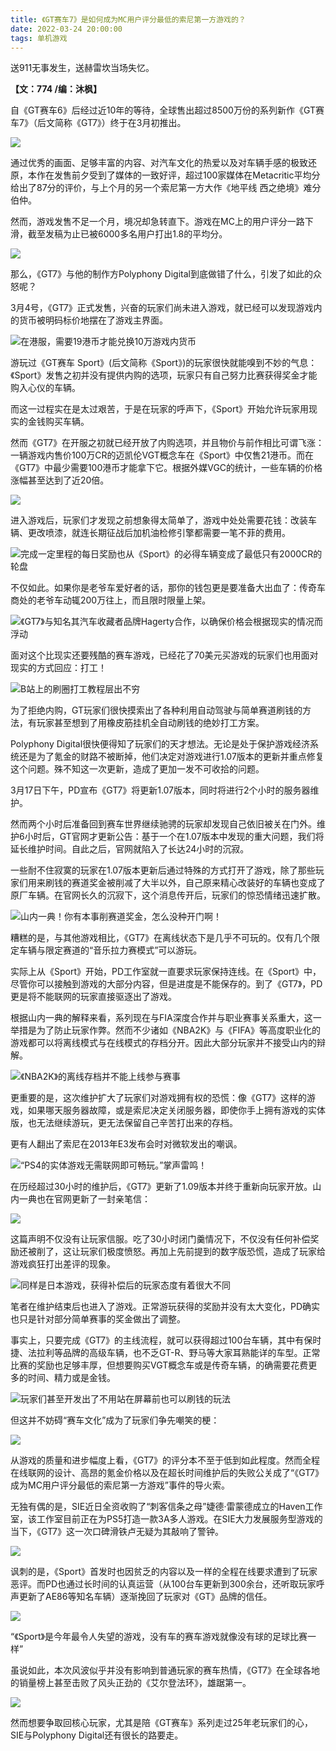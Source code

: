 ```yaml
---
title: 《GT赛车7》是如何成为MC用户评分最低的索尼第一方游戏的？
date: 2022-03-24 20:00:00
tags: 单机游戏
---
```

<!-- more -->送911无事发生，送赫雷坎当场失忆。

 **【文：774 /编：沐枫】**

自《GT赛车6》后经过近10年的等待，全球售出超过8500万份的系列新作《GT赛车7》（后文简称《GT7》）终于在3月初推出。

![](//i0.hdslb.com/bfs/article/828e89b8102f9ddad50637342db9919e9ce3dcd7.jpg)

通过优秀的画面、足够丰富的内容、对汽车文化的热爱以及对车辆手感的极致还原，本作在发售前夕受到了媒体的一致好评，超过100家媒体在Metacritic平均分给出了87分的评价，与上个月的另一个索尼第一方大作《地平线
西之绝境》难分伯仲。

然而，游戏发售不足一个月，境况却急转直下。游戏在MC上的用户评分一路下滑，截至发稿为止已被6000多名用户打出1.8的平均分。

![](//i0.hdslb.com/bfs/article/36cf436490f57e823a02a23e4b590b9af09dee01.png)

那么，《GT7》与他的制作方Polyphony Digital到底做错了什么，引发了如此的众怒呢？

3月4号，《GT7》正式发售，兴奋的玩家们尚未进入游戏，就已经可以发现游戏内的货币被明码标价地摆在了游戏主界面。

![](//i0.hdslb.com/bfs/article/ccf2bc1ebf4e0d5ddb911d989d703c272d62b441.jpg)在港服，需要19港币才能兑换10万游戏内货币

游玩过《GT赛车
Sport》(后文简称《Sport》)的玩家很快就能嗅到不妙的气息：《Sport》发售之初并没有提供内购的选项，玩家只有自己努力比赛获得奖金才能购入心仪的车辆。

而这一过程实在是太过艰苦，于是在玩家的呼声下，《Sport》开始允许玩家用现实的金钱购买车辆。

然而《GT7》在开服之初就已经开放了内购选项，并且物价与前作相比可谓飞涨：一辆游戏内售价100万CR的迈凯伦VGT概念车在《Sport》中仅售21港币。而在《GT7》中最少需要100港币才能拿下它。根据外媒VGC的统计，一些车辆的价格涨幅甚至达到了近20倍。

![](//i0.hdslb.com/bfs/article/317f169783133e0fee608cdf07c14ad9e5e89f96.jpg)

进入游戏后，玩家们才发现之前想象得太简单了，游戏中处处需要花钱：改装车辆、更改喷漆，就连长期征战后加机油检修引擎都需要一笔不菲的费用。

![](//i0.hdslb.com/bfs/article/75e84471b7dc2515026f96e1503367cdeab9355d.png)完成一定里程的每日奖励也从《Sport》的必得车辆变成了最低只有2000CR的轮盘

不仅如此。如果你是老爷车爱好者的话，那你的钱包更是要准备大出血了：传奇车商处的老爷车动辄200万往上，而且限时限量上架。

![](//i0.hdslb.com/bfs/article/d0ab3f23c938aa6322e7b6c9d348545928f0f266.jpg)《GT7》与知名其汽车收藏者品牌Hagerty合作，以确保价格会根据现实的情况而浮动

面对这个比现实还要残酷的赛车游戏，已经花了70美元买游戏的玩家们也用面对现实的方式回应：打工！

![](//i0.hdslb.com/bfs/article/b26e961f4885a963fdc6336cee98c0290e458895.png)B站上的刷圈打工教程层出不穷

为了拒绝内购，GT玩家们很快摸索出了各种利用自动驾驶与简单赛道刷钱的方法，有玩家甚至想到了用橡皮筋挂机全自动刷钱的绝妙打工方案。

Polyphony
Digital很快便得知了玩家们的天才想法。无论是处于保护游戏经济系统还是为了氪金的财路不被断掉，他们决定对游戏进行1.07版本的更新并重点修复这个问题。殊不知这一次更新，造成了更加一发不可收拾的问题。

3月17日下午，PD宣布《GT7》将更新1.07版本，同时将进行2个小时的服务器维护。

然而两个小时后准备回到赛车世界继续驰骋的玩家却发现自己依旧被关在门外。维护6小时后，GT官网才更新公告：基于一个在1.07版本中发现的重大问题，我们将延长维护时间。自此之后，官网就陷入了长达24小时的沉寂。

一些耐不住寂寞的玩家在1.07版本更新后通过特殊的方式打开了游戏，除了那些玩家们用来刷钱的赛道奖金被削减了大半以外，自己原来精心改装好的车辆也变成了原厂车辆。在官网长久的沉寂下，这个消息传开后，玩家们的惊恐情绪迅速扩散。

![](//i0.hdslb.com/bfs/article/5366e7e295aa105d94f3f73171ab95a43f6190be.jpg)山内一典！你有本事削赛道奖金，怎么没种开门啊！

糟糕的是，与其他游戏相比，《GT7》在离线状态下是几乎不可玩的。仅有几个限定车辆与限定赛道的“音乐拉力赛模式”可以游玩。

实际上从《Sport》开始，PD工作室就一直要求玩家保持连线。在《Sport》中，尽管你可以接触到游戏的大部分内容，但是进度是不能保存的。到了《GT7》，PD更是将不能联网的玩家直接驱逐出了游戏。

根据山内一典的解释来看，系列现在与FIA深度合作并与职业赛事关系重大，这一举措是为了防止玩家作弊。然而不少诸如《NBA2K》与《FIFA》等高度职业化的游戏都可以将离线模式与在线模式的存档分开。因此大部分玩家并不接受山内的辩解。

![](//i0.hdslb.com/bfs/article/d36b646cdbec9f9efe9740cd1a760d3ca95ba548.jpg)《NBA2K》的离线存档并不能上线参与赛事

更重要的是，这次维护扩大了玩家们对游戏拥有权的恐慌：像《GT7》这样的游戏，如果哪天服务器故障，或是索尼决定关闭服务器，即使你手上拥有游戏的实体版，也无法继续游玩，更无法保留自己辛苦打出来的存档。

更有人翻出了索尼在2013年E3发布会时对微软发出的嘲讽。

![](//i0.hdslb.com/bfs/article/899e7ae92324150204cc29450dad4fe50f6fde13.png)“PS4的实体游戏无需联网即可畅玩。”掌声雷鸣！

在历经超过30小时的维护后，《GT7》更新了1.09版本并终于重新向玩家开放。山内一典也在官网更新了一封亲笔信：

![](//i0.hdslb.com/bfs/article/47c2f15745cf34ecaa9f26df98c874f74dbc4e49.png)

这篇声明不仅没有让玩家信服。吃了30小时闭门羹情况下，不仅没有任何补偿奖励还被削了，这让玩家们极度愤怒。再加上先前提到的数字版恐慌，造成了玩家给游戏疯狂打出差评的现象。

![](//i0.hdslb.com/bfs/article/6ec0954fa1f971cf6c9fa3d30ab89f50bdaafbcf.jpg)同样是日本游戏，获得补偿后的玩家态度有着很大不同

笔者在维护结束后也进入了游戏。正常游玩获得的奖励并没有太大变化，PD确实也只是针对部分简单赛事的奖金做出了调整。

事实上，只要完成《GT7》的主线流程，就可以获得超过100台车辆，其中有保时捷、法拉利等品牌的高级车辆，也不乏GT-R、野马等大家耳熟能详的车型。正常比赛的奖励也足够丰厚，但想要购买VGT概念车或是传奇车辆，的确需要花费更多的时间、精力或是金钱。

![](//i0.hdslb.com/bfs/article/6b49f59fae70fcde0b83105c54e555aebe553259.png)玩家们甚至开发出了不用站在屏幕前也可以刷钱的玩法

但这并不妨碍“赛车文化”成为了玩家们争先嘲笑的梗：

![](//i0.hdslb.com/bfs/article/72ae723763c5e43f24fc0169322c1a4b3afaee23.jpg)

从游戏的质量和进步幅度上看，《GT7》的评分本不至于低到如此程度。然而全程在线联网的设计、高昂的氪金价格以及在超长时间维护后的失败公关成了“《GT7》成为MC用户评分最低的索尼第一方游戏”事件的导火索。

无独有偶的是，SIE近日全资收购了“刺客信条之母”婕德·雷蒙德成立的Haven工作室，该工作室目前正在为PS5打造一款3A多人游戏。在SIE大力发展服务型游戏的当下，《GT7》这一次口碑滑铁卢无疑为其敲响了警钟。

![](//i0.hdslb.com/bfs/article/8b7fa6a400487f464ea23352c30ec8858026c351.jpg)

讽刺的是，《Sport》首发时也因贫乏的内容以及一样的全程在线要求遭到了玩家恶评。而PD也通过长时间的认真运营（从100台车更新到300余台，还听取玩家呼声更新了AE86等知名车辆）逐渐挽回了玩家对《GT》品牌的信任。

![](//i0.hdslb.com/bfs/article/09315de65fa2777596060b017ed34dbe81a4ad16.png)

“《Sport》是今年最令人失望的游戏，没有车的赛车游戏就像没有球的足球比赛一样”  

虽说如此，本次风波似乎并没有影响到普通玩家的赛车热情，《GT7》在全球各地的销量榜上甚至击败了风头正劲的《艾尔登法环》，雄踞第一。

![](//i0.hdslb.com/bfs/article/b96c54ad81a3c7af47e37e10ef39166c197f60b9.jpg)

然而想要争取回核心玩家，尤其是陪《GT赛车》系列走过25年老玩家们的心，SIE与Polyphony Digital还有很长的路要走。

  


